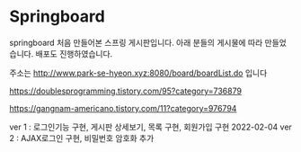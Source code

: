 # Springboard
springboard
처음 만들어본 스프링 게시판입니다. 아래 분들의 게시물에 따라 만들었습니다. 
배포도 진행하였습니다.

주소는
http://www.park-se-hyeon.xyz:8080/board/boardList.do 입니다

https://doublesprogramming.tistory.com/95?category=736879

https://gangnam-americano.tistory.com/11?category=976794

ver 1 : 로그인기능 구현, 게시판 상세보기, 목록 구현, 회원가입 구현
2022-02-04 ver 2 : AJAX로그인 구현, 비밀번호 암호화 추가
